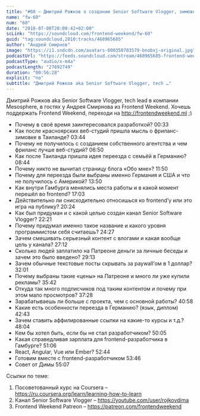 ```yaml
---
title: "#60 – Дмитрий Рожков о создании Senior Software Vlogger, зимовке в Таиланде и жизни в Гамбурге"
name: "fw-60"
num: "60"
date: "2018-07-08T20:00:42+02:00"
scLink: "https://soundcloud.com/frontend-weekend/fw-60"
guid: "tag:soundcloud,2010:tracks/468965685"
author: "Андрей Смирнов"
image: "https://i1.sndcdn.com/avatars-000358703579-bnobxj-original.jpg"
podcastUrl: "https://feeds.soundcloud.com/stream/468965685-frontend-weekend-fw-60.m4a"
podcastType: "audio/x-m4a"
podcastLength: "27692749"
duration: "00:56:28"
explicit: "no"
subtitle: "Дмитрий Рожков aka Senior Software Vlogger, tech …"
---
```

Дмитрий Рожков aka Senior Software Vlogger, tech lead в компании Mesosphere, в гостях у Андрея Смирнова из Frontend Weekend. Хочешь поддержать Frontend Weekend, переходи на http://frontendweekend.ml ;)

- Почему в своё время заинтересовался разработкой? 00:33
- Как после красноярских веб-студий пришла мысль о фриланс-зимовке в Таиланде? 03:44
- Почему не получилось с созданием собственного агентства и чем фриланс лучше веб-студий? 06:50
- Как после Таиланда пришла идея переезда с семьёй в Германию? 08:44
- Почему никто не вычитал страницу блога «Обо мне»? 11:50
- Почему для переезда были выбраны именно Германия и США и что не получилось с Америкой? 13:50
- Как внутри Гамбурга менялись места работы и в какой момент перешёл во frontend? 17:03
- Действительно ли снисходительно относишься ко frontend’у или это игра на публику? 20:24
- Как был придуман и с какой целью создан канал Senior Software Vlogger? 22:21
- Почему придумал именно такое название и какого уровня программистом себя считаешь? 24:27
- Зачем смешивать серьезный контент с влогами и какая вообще цель у канала? 27:12
- Сколько людей заплатило на Патреоне деньги за личные беседы и зачем это было введено? 29:13
- Зачем обычные текстовые посты скрывать за paywall’ом в 1 доллар? 32:01
- Почему выбраны такие «цены» на Патреоне и много ли уже купили рекламы? 35:42
- Откуда так много подписчиков под таким контентом и почему при этом мало просмотров? 37:28
- Зарабатываешь ли больше с проекта, чем с основной работы? 40:58
- Какие есть особенности переезда в Германию? (язык, диплом) 42:43
- Зачем ставить аффилированные ссылки на какие-то курсы и т.д.? 48:04
- Кем бы хотел быть, если бы не стал разработчиком? 50:05
- Какая справедливая зарплата для frontend-разработчика в Гамбурге? 51:06
- React, Angular, Vue или Ember? 52:44
- Готовим вместе с frontend-разработчиком 53:46
- Совет от Димы 55:07

Ссылки по теме:
1) Посоветованный курс на Coursera – https://ru.coursera.org/learn/learning-how-to-learn
2) Канал Senior Software Vlogger – https://youtube.com/user/rojkovdima
3) Frontend Weekend Patreon – https://patreon.com/frontendweekend